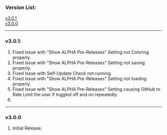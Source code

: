 ### Version List:

[v3.0.1](#v301)  
[v3.0.0](#v300)  

---

### v3.0.1:

1. Fixed Issue with "Show ALPHA Pre-Releases" Setting not Coloring properly.
2. Fixed Issue with "Show ALPHA Pre-Releases" Setting not saving properly.
3. Fixed Issue with Self-Update Check not running.
4. Fixed Issue with "Show ALPHA Pre-Releases" Setting not loading properly.
5. Fixed Issue with "Show ALPHA Pre-Releases" Setting causing GitHub to Rate Limit the user if toggled off and on repeatedly.
6. 

---

### v3.0.0

1. Initial Release.